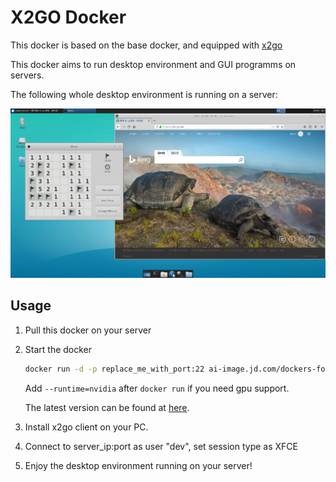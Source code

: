 # X2GO Docker

This docker is based on the base docker, and equipped with [x2go](https://wiki.x2go.org/doku.php)

This docker aims to run desktop environment and GUI programms on servers.

The following whole desktop environment is running on a server:

![Screenshot](screenshot.png)

## Usage

1. Pull this docker on your server

2. Start the docker

    ```bash
    docker run -d -p replace_me_with_port:22 ai-image.jd.com/dockers-for-development/x2go:replace_me_with_the_latest_version
    ```

    Add `--runtime=nvidia` after `docker run` if you need gpu support.

    The latest version can be found at [here](http://ai-image.jd.com/harbor/projects/169/repositories/dockers-for-development%2Fx2go).

3. Install x2go client on your PC.

4. Connect to server_ip:port as user "dev", set session type as XFCE

5. Enjoy the desktop environment running on your server!
